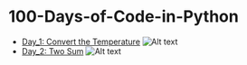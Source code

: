 # 100-Days-of-Code-in-Python
- [Day_1: Convert the Temperature](https://github.com/tahmina-07/100-Days-of-Code-in-Python/blob/main/Convert_Temperature.py)
  <img
  src="https://user-images.githubusercontent.com/79809661/211611599-ba163a0a-80a6-4744-8d49-bda9e00734da.png"
  alt="Alt text"
  title="Optional title"
  style="display: inline-block; margin: 0 auto; max-width: 300px">
- [Day_2: Two Sum](https://github.com/tahmina-07/100-Days-of-Code-in-Python/blob/main/Two%20Sum.py)
  <img
  src="https://user-images.githubusercontent.com/79809661/211611690-c61809ba-ecff-4c6a-9755-d94518c500a6.png"
  alt="Alt text"
  title="Optional title"
  style="display: inline-block; margin: 0 auto; max-width: 300px">
 

